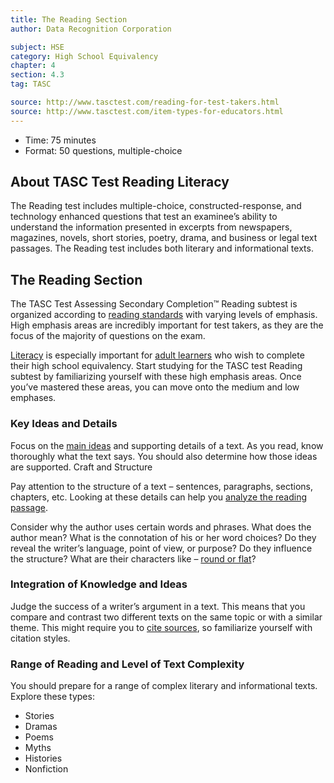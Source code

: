 ```yaml
---
title: The Reading Section
author: Data Recognition Corporation

subject: HSE
category: High School Equivalency
chapter: 4
section: 4.3
tag: TASC

source: http://www.tasctest.com/reading-for-test-takers.html
source: http://www.tasctest.com/item-types-for-educators.html
---
```

  * Time: 75 minutes
  * Format: 50 questions, multiple-choice

## About TASC Test Reading Literacy

The Reading test includes multiple-choice, constructed-response, and technology enhanced questions that test an examinee’s ability to understand the information presented in excerpts from newspapers, magazines, novels, short stories, poetry, drama, and business or legal text passages. The Reading test includes both literary and informational texts.

## The Reading Section

The TASC Test Assessing Secondary Completion&trade; Reading subtest is organized according to [reading standards](http://www.tasctest.com/blog.html#ufh-i-46796851-what-you-need-to-know-about-reading-standards) with varying levels of emphasis. High emphasis areas are incredibly important for test takers, as they are the focus of the majority of questions on the exam.

[Literacy](http://www.tasctest.com/blog.html#ufh-i-46796752-what-is-adult-literacy-and-how-can-we-support-it) is especially important for [adult learners](http://www.tasctest.com/blog.html#ufh-i-46796788-how-literacy-classes-are-essential-to-adult-education) who wish to complete their high school equivalency. Start studying for the TASC test Reading subtest by familiarizing yourself with these high emphasis areas. Once you’ve mastered these areas, you can move onto the medium and low emphases.

### Key Ideas and Details
 
Focus on the [main ideas](http://www.tasctest.com/blog.html#ufh-i-46796464-finding-the-main-idea-tasc-reading) and supporting details of a text. As you read, know thoroughly what the text says. You should also determine how those ideas are supported.
Craft and Structure
 
Pay attention to the structure of a text – sentences, paragraphs, sections, chapters, etc. Looking at these details can help you [analyze the reading passage](http://www.tasctest.com/blog.html#ufh-i-46796344-how-to-analyze-a-passage-tasc-reading).

Consider why the author uses certain words and phrases. What does the author mean? What is the connotation of his or her word choices? Do they reveal the writer’s language, point of view, or purpose? Do they influence the structure? What are their characters like – [round or flat](http://www.tasctest.com/blog.html#ufh-i-46796203-round-and-flat-characters-tasc-reading)?

### Integration of Knowledge and Ideas
 
Judge the success of a writer’s argument in a text. This means that you compare and contrast two different texts on the same topic or with a similar theme. This might require you to [cite sources](http://www.tasctest.com/blog.html#ufh-i-46796569-tasc-reading-tips-citing-evidence), so familiarize yourself with citation styles.

### Range of Reading and Level of Text Complexity
 
You should prepare for a range of complex literary and informational texts. Explore these types:

  * Stories
  * Dramas
  * Poems
  * Myths
  * Histories
  * Nonfiction